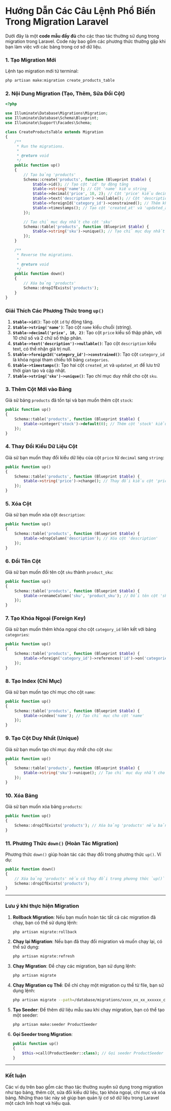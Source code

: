 # **Hướng Dẫn Các Câu Lệnh Phổ Biến Trong Migration Laravel**

Dưới đây là một **code mẫu đầy đủ** cho các thao tác thường sử dụng trong migration trong Laravel. Code này bao gồm các phương thức thường gặp khi bạn làm việc với các bảng trong cơ sở dữ liệu.

### **1. Tạo Migration Mới**

Lệnh tạo migration mới từ terminal:

```bash
php artisan make:migration create_products_table
```

### **2. Nội Dung Migration (Tạo, Thêm, Sửa Đổi Cột)**

```php
<?php

use Illuminate\Database\Migrations\Migration;
use Illuminate\Database\Schema\Blueprint;
use Illuminate\Support\Facades\Schema;

class CreateProductsTable extends Migration
{
    /**
     * Run the migrations.
     *
     * @return void
     */
    public function up()
    {
        // Tạo bảng 'products'
        Schema::create('products', function (Blueprint $table) {
            $table->id(); // Tạo cột 'id' tự động tăng
            $table->string('name'); // Cột 'name' kiểu string
            $table->decimal('price', 10, 2); // Cột 'price' kiểu decimal với 10 chữ số, 2 chữ số thập phân
            $table->text('description')->nullable(); // Cột 'description' kiểu text, có thể null
            $table->foreignId('category_id')->constrained(); // Thêm khóa ngoại 'category_id' liên kết với bảng 'categories'
            $table->timestamps(); // Tạo cột 'created_at' và 'updated_at'
        });

        // Tạo chỉ mục duy nhất cho cột 'sku'
        Schema::table('products', function (Blueprint $table) {
            $table->string('sku')->unique(); // Tạo chỉ mục duy nhất cho cột 'sku'
        });
    }

    /**
     * Reverse the migrations.
     *
     * @return void
     */
    public function down()
    {
        // Xóa bảng 'products'
        Schema::dropIfExists('products');
    }
}
```

### **Giải Thích Các Phương Thức trong `up()`**

1. **`$table->id()`**: Tạo cột `id` tự động tăng.
2. **`$table->string('name')`**: Tạo cột `name` kiểu chuỗi (string).
3. **`$table->decimal('price', 10, 2)`**: Tạo cột `price` kiểu số thập phân, với 10 chữ số và 2 chữ số thập phân.
4. **`$table->text('description')->nullable()`**: Tạo cột `description` kiểu text, có thể nhận giá trị null.
5. **`$table->foreignId('category_id')->constrained()`**: Tạo cột `category_id` là khóa ngoại tham chiếu tới bảng `categories`.
6. **`$table->timestamps()`**: Tạo hai cột `created_at` và `updated_at` để lưu trữ thời gian tạo và cập nhật.
7. **`$table->string('sku')->unique()`**: Tạo chỉ mục duy nhất cho cột `sku`.

### **3. Thêm Cột Mới vào Bảng**

Giả sử bảng `products` đã tồn tại và bạn muốn thêm cột `stock`:

```php
public function up()
{
    Schema::table('products', function (Blueprint $table) {
        $table->integer('stock')->default(0); // Thêm cột 'stock' kiểu integer với giá trị mặc định là 0
    });
}
```

### **4. Thay Đổi Kiểu Dữ Liệu Cột**

Giả sử bạn muốn thay đổi kiểu dữ liệu của cột `price` từ `decimal` sang `string`:

```php
public function up()
{
    Schema::table('products', function (Blueprint $table) {
        $table->string('price')->change(); // Thay đổi kiểu cột 'price' thành kiểu string
    });
}
```

### **5. Xóa Cột**

Giả sử bạn muốn xóa cột `description`:

```php
public function up()
{
    Schema::table('products', function (Blueprint $table) {
        $table->dropColumn('description'); // Xóa cột 'description'
    });
}
```

### **6. Đổi Tên Cột**

Giả sử bạn muốn đổi tên cột `sku` thành `product_sku`:

```php
public function up()
{
    Schema::table('products', function (Blueprint $table) {
        $table->renameColumn('sku', 'product_sku'); // Đổi tên cột 'sku' thành 'product_sku'
    });
}
```

### **7. Tạo Khóa Ngoại (Foreign Key)**

Giả sử bạn muốn thêm khóa ngoại cho cột `category_id` liên kết với bảng `categories`:

```php
public function up()
{
    Schema::table('products', function (Blueprint $table) {
        $table->foreign('category_id')->references('id')->on('categories')->onDelete('cascade'); // Thêm khóa ngoại cho cột 'category_id'
    });
}
```

### **8. Tạo Index (Chỉ Mục)**

Giả sử bạn muốn tạo chỉ mục cho cột `name`:

```php
public function up()
{
    Schema::table('products', function (Blueprint $table) {
        $table->index('name'); // Tạo chỉ mục cho cột 'name'
    });
}
```

### **9. Tạo Cột Duy Nhất (Unique)**

Giả sử bạn muốn tạo chỉ mục duy nhất cho cột `sku`:

```php
public function up()
{
    Schema::table('products', function (Blueprint $table) {
        $table->string('sku')->unique(); // Tạo chỉ mục duy nhất cho cột 'sku'
    });
}
```

### **10. Xóa Bảng**

Giả sử bạn muốn xóa bảng `products`:

```php
public function up()
{
    Schema::dropIfExists('products'); // Xóa bảng 'products' nếu bảng đó tồn tại
}
```

### **11. Phương Thức `down()` (Hoàn Tác Migration)**

Phương thức `down()` giúp hoàn tác các thay đổi trong phương thức `up()`. Ví dụ:

```php
public function down()
{
    // Xóa bảng 'products' nếu có thay đổi trong phương thức `up()`
    Schema::dropIfExists('products');
}
```

---

### **Lưu ý khi thực hiện Migration**

1. **Rollback Migration**: Nếu bạn muốn hoàn tác tất cả các migration đã chạy, bạn có thể sử dụng lệnh:

    ```bash
    php artisan migrate:rollback
    ```

2. **Chạy lại Migration**: Nếu bạn đã thay đổi migration và muốn chạy lại, có thể sử dụng:

    ```bash
    php artisan migrate:refresh
    ```

3. **Chạy Migration**: Để chạy các migration, bạn sử dụng lệnh:

    ```bash
    php artisan migrate
    ```

4. **Chạy Migration cụ Thể**: Để chỉ chạy một migration cụ thể từ file, bạn sử dụng lệnh:

    ```bash
    php artisan migrate --path=/database/migrations/xxxx_xx_xx_xxxxxx_create_products_table.php
    ```

5. **Tạo Seeder**: Để thêm dữ liệu mẫu sau khi chạy migration, bạn có thể tạo một seeder:

    ```bash
    php artisan make:seeder ProductSeeder
    ```

6. **Gọi Seeder trong Migration**:

    ```php
    public function up()
    {
        $this->call(ProductSeeder::class); // Gọi seeder ProductSeeder
    }
    ```

---

### **Kết luận**

Các ví dụ trên bao gồm các thao tác thường xuyên sử dụng trong migration như tạo bảng, thêm cột, sửa đổi kiểu dữ liệu, tạo khóa ngoại, chỉ mục và xóa bảng. Những thao tác này sẽ giúp bạn quản lý cơ sở dữ liệu trong Laravel một cách linh hoạt và hiệu quả.
